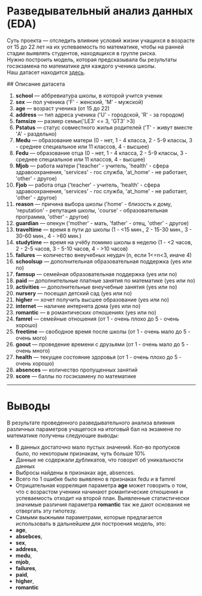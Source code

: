# Разведывательный анализ данных (EDA)
Суть проекта — отследить влияние условий жизни учащихся в возрасте от 15 до 22 лет на их успеваемость по математике, чтобы на ранней стадии выявлять студентов, находящихся в группе риска.  
Нужно построить модель, которая предсказывала бы результаты госэкзамена по математике для каждого ученика школы.  
Наш датасет находится <a href="https://lms.skillfactory.ru/assets/courseware/v1/425d6864db937e4ebabc972e581769ab/asset-v1:Skillfactory+DST-10+22JAN2020+type@asset+block/stud_math.csv">здесь</a>.

## Описание датасета 
1. **school** — аббревиатура школы, в которой учится ученик
2. **sex** — пол ученика ('F' - женский, 'M' - мужской)
3. **age** — возраст ученика (от 15 до 22)
4. **address** — тип адреса ученика ('U' - городской, 'R' - за городом)
5. **famsize** — размер семьи('LE3' <= 3, 'GT3' >3)
6. **Pstatus** — статус совместного жилья родителей ('T' - живут вместе 'A' - раздельно)
7. **Medu** — образование матери (0 - нет, 1 - 4 класса, 2 - 5-9 классы, 3 - среднее специальное или 11 классов, 4 - высшее)
8. **Fedu** — образование отца (0 - нет, 1 - 4 класса, 2 - 5-9 классы, 3 - среднее специальное или 11 классов, 4 - высшее)
9. **Mjob** — работа матери ('teacher' - учитель, 'health' - сфера здравоохранения, 'services' - гос служба, 'at_home' - не работает, 'other' - другое)
10. **Fjob** — работа отца ('teacher' - учитель, 'health' - сфера здравоохранения, 'services' - гос служба, 'at_home' - не работает, 'other' - другое)
11. **reason** — причина выбора школы ('home' - близость к дому, 'reputation' - репутация школы, 'course' - образовательная программа, 'other' - другое)
12. **guardian** — опекун ('mother' - мать, 'father' - отец, 'other' - другое)
13. **traveltime** — время в пути до школы (1 - <15 мин., 2 - 15-30 мин., 3 - 30-60 мин., 4 - >60 мин.)
14. **studytime** — время на учёбу помимо школы в неделю (1 - <2 часов, 2 - 2-5 часов, 3 - 5-10 часов, 4 - >10 часов)
15. **failures** — количество внеучебных неудач (n, если 1<=n<3, иначе 4)
16. **schoolsup** — дополнительная образовательная поддержка (yes или no)
17. **famsup** — семейная образовательная поддержка (yes или no)
18. **paid** — дополнительные платные занятия по математике (yes или no)
19. **activities** — дополнительные внеучебные занятия (yes или no)
20. **nursery** — посещал детский сад (yes или no)
21. **higher** — хочет получить высшее образование (yes или no)
22. **internet** — наличие интернета дома (yes или no)
23. **romantic** — в романтических отношениях (yes или no)
24. **famrel** — семейные отношения (от 1 - очень плохо до 5 - очень хорошо)
25. **freetime** — свободное время после школы (от 1 - очень мало до 5 - очень мого)
26. **goout** — проведение времени с друзьями (от 1 - очень мало до 5 - очень много)
27. **health** — текущее состояние здоровья (от 1 - очень плохо до 5 - очень хорошо)
28. **absences** — количество пропущенных занятий
29. **score** — баллы по госэкзамену по математике



---
# Выводы

В результате проведенного разведывательного анализа влияния различных параметров учащегося на итоговый бал на экзамене по математике получены следующие выводы:
- В данных достаточно мало пустых значений. Кол-во пропусков было, по некоторым признакам, чуть больше 10%
- Данные не содержали дубликатов, что говорит об уникальности данных
- Выбросы найдены в признаках age, absences.
- Всего по 1 ошибке было выявлено в признаках fedu и в famrel
- Отрицательная корреляция параметра **age** может говорить о том, что с возрастом ученики начинают романтические отношения и успеваемость отходит на второй план. Выявленные статистически значимые различия параметра **romantic** так же дают основания не отвергать эту гипотезу.
- Самыми выжными параметрами, которые предлагается использовать в дальнейшем для построения модель, это:
 - **age**,
 - **absebces**,
 - **sex**,
 - **address**,
 - **medu**,
 - **mjob**,
 - **failures**,
 - **paid**,
 - **higher**,
 - **romantic**

